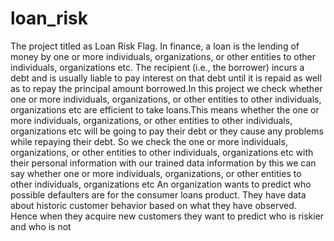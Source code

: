 # loan_risk 
The project titled as Loan Risk Flag. In finance, a loan is the lending of money by one or more individuals, 
organizations, or other entities to other individuals, organizations etc. The recipient (i.e., the borrower) 
incurs a debt and is usually liable to pay interest on that debt until it is repaid as well as to repay the 
principal amount borrowed.In this project we check whether one or more individuals, organizations, or 
other entities to other individuals, organizations etc are efficient to take loans.This means whether the one 
or more individuals, organizations, or other entities to other individuals, organizations etc will be going 
to pay their debt or they cause any problems while repaying their debt.
So we check the one or more individuals, organizations, or other entities to other individuals, 
organizations etc with their personal information with our trained data information by this we can say 
whether one or more individuals, organizations, or other entities to other individuals, organizations etc 
An organization wants to predict who possible defaulters are for the consumer loans product. They have 
data about historic customer behavior based on what they have observed. Hence when they acquire new 
customers they want to predict who is riskier and who is not
